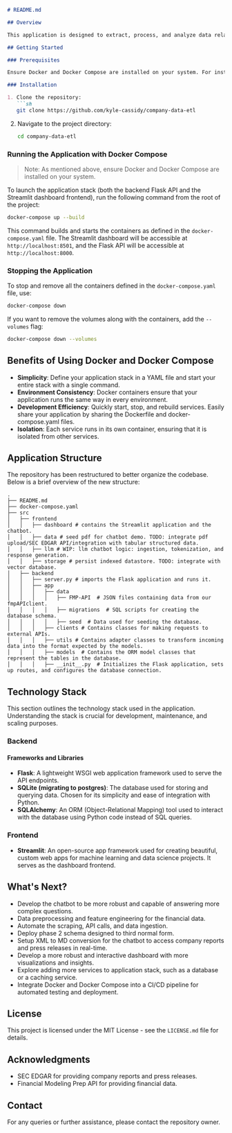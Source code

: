 ```markdown:README.md
# README.md

## Overview

This application is designed to extract, process, and analyze data related to public companies from both structured and unstructured sources. It provides insights through calculated financial ratios, sentiment analysis, and trend identification, culminating in a summary via a Streamlit dashboard and chatbot.

## Getting Started

### Prerequisites

Ensure Docker and Docker Compose are installed on your system. For installation instructions, refer to the [Docker documentation](https://docs.docker.com/get-docker/) and [Docker Compose documentation](https://docs.docker.com/compose/install/).

### Installation

1. Clone the repository:
   ```sh
   git clone https://github.com/kyle-cassidy/company-data-etl
   ```
2. Navigate to the project directory:
   ```sh
   cd company-data-etl
   ```


### Running the Application with Docker Compose
> Note: As mentioned above, ensure Docker and Docker Compose are installed on your system.

To launch the application stack (both the backend Flask API and the Streamlit dashboard frontend), run the following command from the root of the project:

```sh
docker-compose up --build
```

This command builds and starts the containers as defined in the `docker-compose.yaml` file. The Streamlit dashboard will be accessible at `http://localhost:8501`, and the Flask API will be accessible at `http://localhost:8000`.


### Stopping the Application

To stop and remove all the containers defined in the `docker-compose.yaml` file, use:

```sh
docker-compose down
```

If you want to remove the volumes along with the containers, add the `--volumes` flag:

```sh
docker-compose down --volumes
```

## Benefits of Using Docker and Docker Compose

- **Simplicity**: Define your application stack in a YAML file and start your entire stack with a single command.
- **Environment Consistency**: Docker containers ensure that your application runs the same way in every environment.
- **Development Efficiency**: Quickly start, stop, and rebuild services. Easily share your application by sharing the Dockerfile and docker-compose.yaml files.
- **Isolation**: Each service runs in its own container, ensuring that it is isolated from other services.

## Application Structure

The repository has been restructured to better organize the codebase. Below is a brief overview of the new structure:

```plaintext
.
├── README.md
├── docker-compose.yaml
├── src
│   ├── frontend
│   │   ├── dashboard # contains the Streamlit application and the chatbot.
│   │   ├── data # seed pdf for chatbot demo. TODO: integrate pdf upload/SEC EDGAR API/integration with tabular structured data.
│   │   ├── llm # WIP: llm chatbot logic: ingestion, tokenization, and response generation.
│   │   ├── storage # persist indexed datastore. TODO: integrate with vector database. 
│   ├── backend
│   │   ├── server.py # imports the Flask application and runs it.
│   │   ├── app
│   │   │   ├── data
│   │   │   │   ├── FMP-API  # JSON files containing data from our fmpAPIclient.
│   │   │   │   ├── migrations  # SQL scripts for creating the database schema.
│   │   │   │   ├── seed  # Data used for seeding the database.
│   │   │   ├── clients # Contains classes for making requests to external APIs.
│   │   │   ├── utils # Contains adapter classes to transform incoming data into the format expected by the models.
│   │   │   ├── models  # Contains the ORM model classes that represent the tables in the database.
│   │   │   ├── __init__.py  # Initializes the Flask application, sets up routes, and configures the database connection.
```

## Technology Stack

This section outlines the technology stack used in the application. Understanding the stack is crucial for development, maintenance, and scaling purposes.

### Backend

#### Frameworks and Libraries
- **Flask**: A lightweight WSGI web application framework used to serve the API endpoints.
- **SQLite (migrating to postgres)**: The database used for storing and querying data. Chosen for its simplicity and ease of integration with Python.
- **SQLAlchemy**: An ORM (Object-Relational Mapping) tool used to interact with the database using Python code instead of SQL queries.

### Frontend

- **Streamlit**: An open-source app framework used for creating beautiful, custom web apps for machine learning and data science projects. It serves as the dashboard frontend.


## What's Next?

- Develop the chatbot to be more robust and capable of answering more complex questions.
- Data preprocessing and feature engineering for the financial data.
- Automate the scraping, API calls, and data ingestion.
- Deploy phase 2 schema designed to third normal form.
- Setup XML to MD conversion for the chatbot to access company reports and press releases in real-time.
- Develop a more robust and interactive dashboard with more visualizations and insights.
- Explore adding more services to application stack, such as a database or a caching service.
- Integrate Docker and Docker Compose into a CI/CD pipeline for automated testing and deployment.

## License

This project is licensed under the MIT License - see the `LICENSE.md` file for details.

## Acknowledgments

- SEC EDGAR for providing company reports and press releases.
- Financial Modeling Prep API for providing financial data.

## Contact

For any queries or further assistance, please contact the repository owner.